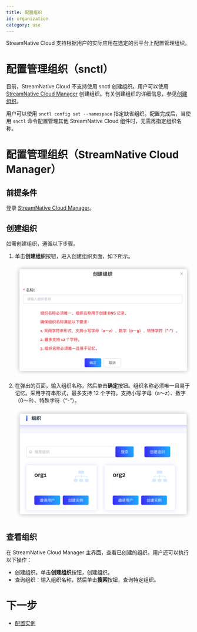 ```yaml
---
title: 配置组织
id: organization
category: use
---
```


StreamNative Cloud 支持根据用户的实际应用在选定的云平台上配置管理组织。

# 配置管理组织（snctl）

目前，StreamNative Cloud 不支持使用 snctl 创建组织。用户可以使用 [StreamNative Cloud Manager](https://console.cloud.streamnative.cn) 创建组织。有关创建组织的详细信息，参见[创建组织](#创建组织)。

用户可以使用 `snctl config set --namespace` 指定缺省组织。配置完成后，当使用 `snctl` 命令配置管理其他 StreamNative Cloud 组件时，无需再指定组织名称。

# 配置管理组织（StreamNative Cloud Manager）

## 前提条件

登录 [StreamNative Cloud Manager](https://console.cloud.streamnative.cn/?defaultMethod=login)。

## 创建组织

如需创建组织，遵循以下步骤。

1. 单击**创建组织**按钮，进入创建组织页面，如下所示。

    ![](../image/create-organization.png)

2. 在弹出的页面，输入组织名称，然后单击**确定**按钮。组织名称必须唯一且易于记忆。采用字符串形式，最多支持 12 个字符。支持小写字母（a～z）、数字（0～9）、特殊字符（“-”）。

    ![](../image/create-organization-2.png)

## 查看组织

在 StreamNative Cloud Manager 主界面，查看已创建的组织。用户还可以执行以下操作：

- 创建组织。单击**创建组织**按钮，创建组织。
- 查询组织：输入组织名称，然后单击**搜索**按钮，查询特定组织。

# 下一步

- [配置实例](/use/instance.md)
